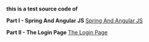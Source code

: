 **this is a test source code of**

**Part I - Spring And Angular JS**
[Spring And Angular JS](https://spring.io/blog/2015/01/12/spring-and-angular-js-a-secure-single-page-application)

**Part II - The Login Page**
[The Login Page](https://spring.io/blog/2015/01/12/the-login-page-angular-js-and-spring-security-part-ii)
